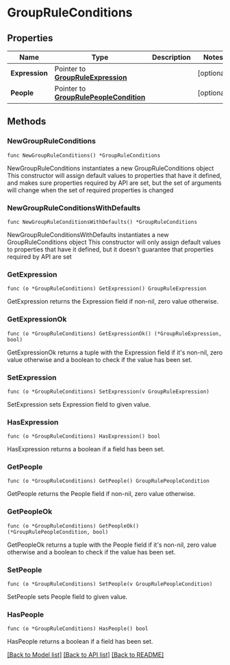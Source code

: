 # GroupRuleConditions

## Properties

Name | Type | Description | Notes
------------ | ------------- | ------------- | -------------
**Expression** | Pointer to [**GroupRuleExpression**](GroupRuleExpression.md) |  | [optional] 
**People** | Pointer to [**GroupRulePeopleCondition**](GroupRulePeopleCondition.md) |  | [optional] 

## Methods

### NewGroupRuleConditions

`func NewGroupRuleConditions() *GroupRuleConditions`

NewGroupRuleConditions instantiates a new GroupRuleConditions object
This constructor will assign default values to properties that have it defined,
and makes sure properties required by API are set, but the set of arguments
will change when the set of required properties is changed

### NewGroupRuleConditionsWithDefaults

`func NewGroupRuleConditionsWithDefaults() *GroupRuleConditions`

NewGroupRuleConditionsWithDefaults instantiates a new GroupRuleConditions object
This constructor will only assign default values to properties that have it defined,
but it doesn't guarantee that properties required by API are set

### GetExpression

`func (o *GroupRuleConditions) GetExpression() GroupRuleExpression`

GetExpression returns the Expression field if non-nil, zero value otherwise.

### GetExpressionOk

`func (o *GroupRuleConditions) GetExpressionOk() (*GroupRuleExpression, bool)`

GetExpressionOk returns a tuple with the Expression field if it's non-nil, zero value otherwise
and a boolean to check if the value has been set.

### SetExpression

`func (o *GroupRuleConditions) SetExpression(v GroupRuleExpression)`

SetExpression sets Expression field to given value.

### HasExpression

`func (o *GroupRuleConditions) HasExpression() bool`

HasExpression returns a boolean if a field has been set.

### GetPeople

`func (o *GroupRuleConditions) GetPeople() GroupRulePeopleCondition`

GetPeople returns the People field if non-nil, zero value otherwise.

### GetPeopleOk

`func (o *GroupRuleConditions) GetPeopleOk() (*GroupRulePeopleCondition, bool)`

GetPeopleOk returns a tuple with the People field if it's non-nil, zero value otherwise
and a boolean to check if the value has been set.

### SetPeople

`func (o *GroupRuleConditions) SetPeople(v GroupRulePeopleCondition)`

SetPeople sets People field to given value.

### HasPeople

`func (o *GroupRuleConditions) HasPeople() bool`

HasPeople returns a boolean if a field has been set.


[[Back to Model list]](../README.md#documentation-for-models) [[Back to API list]](../README.md#documentation-for-api-endpoints) [[Back to README]](../README.md)


